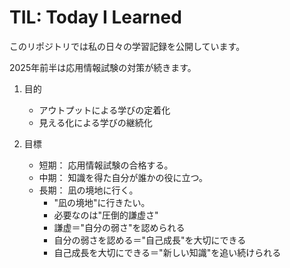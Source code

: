 # TIL: Today I Learned
このリポジトリでは私の日々の学習記録を公開しています。


2025年前半は応用情報試験の対策が続きます。


1. 目的
    - アウトプットによる学びの定着化
    - 見える化による学びの継続化

1. 目標
    - 短期： 応用情報試験の合格する。
    - 中期： 知識を得た自分が誰かの役に立つ。
    - 長期： 凪の境地に行く。
        - "凪の境地"に行きたい。
        - 必要なのは"圧倒的謙虚さ" 
        - 謙虚＝"自分の弱さ"を認められる
        - 自分の弱さを認める＝"自己成長"を大切にできる
        - 自己成長を大切にできる＝"新しい知識"を追い続けられる

